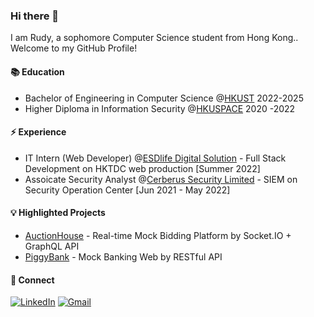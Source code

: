 ### Hi there 👋

I am Rudy, a sophomore Computer Science student from Hong Kong.. Welcome to my GitHub Profile!

#### 📚 Education
* Bachelor of Engineering in Computer Science @[HKUST](https://hkust.edu.hk/) 2022-2025
* Higher Diploma in Information Security @[HKUSPACE](https://hkuspace.hku.hk/) 2020 -2022

#### ⚡ Experience
* IT Intern (Web Developer) @[ESDlife Digital Solution](https://ds.esdlife.com/) - Full Stack Development on HKTDC web production [Summer 2022]
* Assoicate Security Analyst @[Cerberus Security Limited](https://www.cerberusoc.com/) - SIEM on Security Operation Center [Jun 2021 - May 2022]

#### 💡 Highlighted Projects
* [AuctionHouse](https://auctionhouse-web.netlify.app/) - Real-time Mock Bidding Platform by Socket.IO + GraphQL API
* [PiggyBank](https://piggybank-web.netlify.app/) - Mock Banking Web by RESTful API

#### 👥 Connect
[![LinkedIn](https://img.shields.io/badge/linkedin-%230077B5.svg?style=for-the-badge&logo=linkedin&logoColor=white)](https://www.linkedin.com/in/rudyyen/)
[![Gmail](https://img.shields.io/badge/Gmail-D14836?style=for-the-badge&logo=gmail&logoColor=white)](mailto:rudyyen.work@gmail.com)

<!--
#### 🎯 Portfolio
Check out my portfolio website [here]().
--!>





